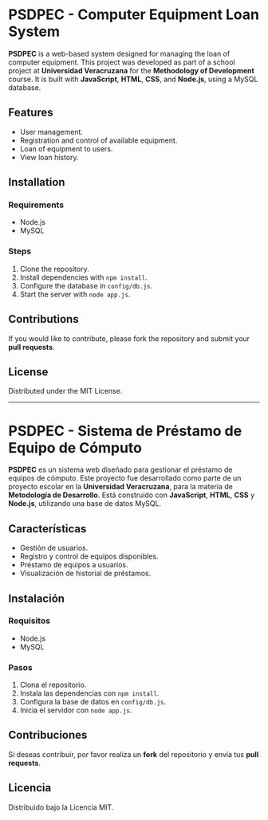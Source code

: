 # PSDPEC - Computer Equipment Loan System

**PSDPEC** is a web-based system designed for managing the loan of computer equipment. This project was developed as part of a school project at **Universidad Veracruzana** for the **Methodology of Development** course. It is built with **JavaScript**, **HTML**, **CSS**, and **Node.js**, using a MySQL database.

## Features
- User management.
- Registration and control of available equipment.
- Loan of equipment to users.
- View loan history.

## Installation

### Requirements
- Node.js
- MySQL

### Steps
1. Clone the repository.
2. Install dependencies with `npm install`.
3. Configure the database in `config/db.js`.
4. Start the server with `node app.js`.

## Contributions
If you would like to contribute, please fork the repository and submit your **pull requests**.

## License
Distributed under the MIT License.

---

# PSDPEC - Sistema de Préstamo de Equipo de Cómputo

**PSDPEC** es un sistema web diseñado para gestionar el préstamo de equipos de cómputo. Este proyecto fue desarrollado como parte de un proyecto escolar en la **Universidad Veracruzana**, para la materia de **Metodología de Desarrollo**. Está construido con **JavaScript**, **HTML**, **CSS** y **Node.js**, utilizando una base de datos MySQL.

## Características
- Gestión de usuarios.
- Registro y control de equipos disponibles.
- Préstamo de equipos a usuarios.
- Visualización de historial de préstamos.

## Instalación

### Requisitos
- Node.js
- MySQL

### Pasos
1. Clona el repositorio.
2. Instala las dependencias con `npm install`.
3. Configura la base de datos en `config/db.js`.
4. Inicia el servidor con `node app.js`.

## Contribuciones
Si deseas contribuir, por favor realiza un **fork** del repositorio y envía tus **pull requests**.

## Licencia
Distribuido bajo la Licencia MIT.

 
